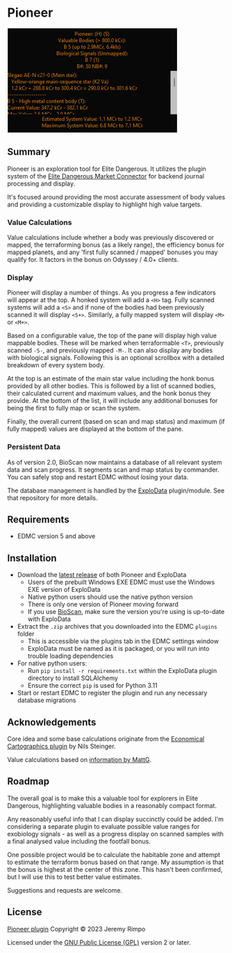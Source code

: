 # Pioneer
<img src="Pioneer-Example.png">

## Summary

Pioneer is an exploration tool for Elite Dangerous. It utilizes the plugin system of the [Elite Dangerous Market
Connector][EDMC] for backend journal processing and display.

It's focused around providing the most accurate assessment of body values and providing a customizable display to
highlight high value targets.

### Value Calculations
Value calculations include whether a body was previously discovered or mapped, the terraforming bonus (as a likely
range), the efficiency bonus for mapped planets, and any 'first fully scanned / mapped' bonuses you may qualify for.
It factors in the bonus on Odyssey / 4.0+ clients.

### Display
Pioneer will display a number of things. As you progress a few indicators will appear at the top. A honked system will
add a `<H>` tag. Fully scanned systems will add a `<S>` and if none of the bodies had been previously scanned it will
display `<S+>`. Similarly, a fully mapped system will display `<M>` or `<M+>`.

Based on a configurable value, the top of the pane will display high value mappable bodies. These will be marked when
terraformable `<T>`, previously scanned `-S-`, and previously mapped `-M-`. It can also display any bodies with
biological signals. Following this is an optional scrollbox with a detailed breakdown of every system body.

At the top is an estimate of the main star value including the honk bonus provided by all other bodies.
This is followed by a list of scanned bodies, their calculated current and maximum values, and the honk
bonus they provide. At the bottom of the list, it will include any additional bonuses for being the first to fully map
or scan the system.

Finally, the overall current (based on scan and map status) and maximum (if fully mapped) values are
displayed at the bottom of the pane.

### Persistent Data
As of version 2.0, BioScan now maintains a database of all relevant system data and scan progress. It segments scan and
map status by commander. You can safely stop and restart EDMC without losing your data.

The database management is handled by the [ExploData] plugin/module. See that repository for more details.

## Requirements
* EDMC version 5 and above

## Installation
* Download the [latest release] of both Pioneer and ExploData
  * Users of the prebuilt Windows EXE EDMC must use the Windows EXE version of ExploData
  * Native python users should use the native python version
  * There is only one version of Pioneer moving forward
  * If you use [BioScan], make sure the version you're using is up-to-date with ExploData
* Extract the `.zip` archives that you downloaded into the EDMC `plugins` folder
  * This is accessible via the plugins tab in the EDMC settings window
  * ExploData must be named as it is packaged, or you will run into trouble loading dependencies
* For native python users:
  * Run `pip install -r requirements.txt` within the ExploData plugin directory to install SQLAlchemy
  * Ensure the correct `pip` is used for Python 3.11
* Start or restart EDMC to register the plugin and run any necessary database migrations

## Acknowledgements

Core idea and some base calculations originate from the [Economical Cartographics plugin][EcCon] by Nils Steinger.

Value calculations based on [information by MattG](https://forums.frontier.co.uk/threads/exploration-value-formulae.232000/).

## Roadmap

The overall goal is to make this a valuable tool for explorers in Elite Dangerous, highlighting valuable bodies in a
reasonably compact format.

Any reasonably useful info that I can display succinctly could be added. I'm considering a separate plugin to evaluate
possible value ranges for exobiology signals - as well as a progress display on scanned samples with a final analysed
value including the footfall bonus.

One possible project would be to calculate the habitable zone and attempt to estimate the terraform bonus based on that
range. My assumption is that the bonus is highest at the center of this zone. This hasn't been confirmed, but I will use
this to test better value estimates.

Suggestions and requests are welcome.

## License

[Pioneer plugin][Pioneer] Copyright © 2023 Jeremy Rimpo

Licensed under the [GNU Public License (GPL)][GPLv2] version 2 or later.

[EDMC]: https://github.com/EDCD/EDMarketConnector/wiki
[Pioneer]: https://github.com/Silarn/EDMC-Pioneer
[ExploData]: https://github.com/Silarn/EDMC-ExploData
[BioScan]: https://github.com/Silarn/EDMC-BioScan
[EcCon]: https://github.com/n-st/EDMC-EconomicalCartographics
[latest release]: https://github.com/Silarn/EDMC-Pioneer/releases/latest
[GPLv2]: http://www.gnu.org/licenses/gpl-2.0.html
